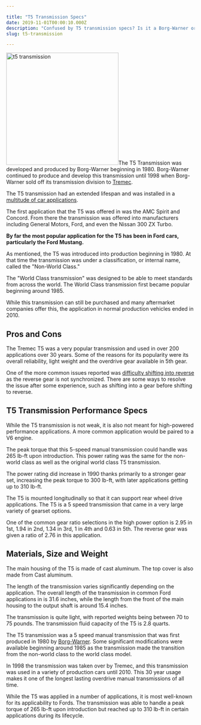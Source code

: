 ```yaml
---

title: "T5 Transmission Specs"
date: 2019-11-01T00:00:10.000Z
description: "Confused by T5 transmission specs? Is it a Borg-Warner or a Tremec? See what we discovered about this popular Ford Mustang 5-speed manual transmission."
slug: t5-transmission

---
```


<img class="alignright size-medium wp-image-1238" src="http://www.hcdmag.com/wp-content/uploads/t5_transmission-300x300.jpg" alt="t5 transmission" width="300" height="300">The T5 Transmission was developed and produced by Borg-Warner beginning in 1980. Borg-Warner continued to produce and develop this transmission until 1998 when Borg-Warner sold off its transmission division to <a href="http://www.tremec.com/" target="_blank" rel="noopener noreferrer">Tremec</a>.

The T5 transmission had an extended lifespan and was installed in a <a href="http://en.wikipedia.org/wiki/Borg-Warner_T-5_transmission" target="_blank" rel="noopener noreferrer">multitude of car applications</a>.

The first application that the T5 was offered in was the AMC Spirit and Concord. From there the transmission was offered into manufacturers including General Motors, Ford, and even the Nissan 300 ZX Turbo.

<strong>By far the most popular application for the T5 has been in Ford cars, particularly the Ford Mustang.</strong>

As mentioned, the T5 was introduced into production beginning in 1980. At that time the transmission was under a classification, or internal name, called the "Non-World Class."

The "World Class transmission" was designed to be able to meet standards from across the world. The World Class transmission first became popular beginning around 1985.

While this transmission can still be purchased and many aftermarket companies offer this, the application in normal production vehicles ended in 2010.
<h2>Pros and Cons</h2>
The Tremec T5 was a very popular transmission and used in over 200 applications over 30 years. Some of the reasons for its popularity were its overall reliability, light weight and the overdrive gear available in 5th gear.

One of the more common issues reported was <a href="http://forums.vintage-mustang.com/mod-custom-forum/630322-t5-transmission-issues.html" target="_blank" rel="noopener noreferrer">difficulty shifting into reverse</a> as the reverse gear is not synchronized. There are some ways to resolve the issue after some experience, such as shifting into a gear before shifting to reverse.
<h2>T5 Transmission Performance Specs</h2>
While the T5 transmission is not weak, it is also not meant for high-powered performance applications. A more common application would be paired to a V6 engine.

The peak torque that this 5-speed manual transmission could handle was 265 lb-ft upon introduction. This power rating was the same for the non-world class as well as the original world class T5 transmission.

The power rating did increase in 1990 thanks primarily to a stronger gear set, increasing the peak torque to 300 lb-ft, with later applications getting up to 310 lb-ft.

The T5 is mounted longitudinally so that it can support rear wheel drive applications. The T5 is a 5 speed transmission that came in a very large variety of gearset options.

One of the common gear ratio selections in the high power option is 2.95 in 1st, 1.94 in 2nd, 1.34 in 3rd, 1 in 4th and 0.63 in 5th. The reverse gear was given a ratio of 2.76 in this application.
<h2>Materials, Size and Weight</h2>
The main housing of the T5 is made of cast aluminum. The top cover is also made from Cast aluminum.

The length of the transmission varies significantly depending on the application. The overall length of the transmission in common Ford applications in is 31.6 inches, while the length from the front of the main housing to the output shaft is around 15.4 inches.

The transmission is quite light, with reported weights being between 70 to 75 pounds. The transmission fluid capacity of the T5 is 2.8 quarts.

The T5 transmission was a 5 speed manual transmission that was first produced in 1980 by <a href="http://www.borgwarner.com/en/default.aspx" target="_blank" rel="noopener noreferrer">Borg-Warner</a>. Some significant modifications were available beginning around 1985 as the transmission made the transition from the non-world class to the world class model.

In 1998 the transmission was taken over by Tremec, and this transmission was used in a variety of production cars until 2010. This 30 year usage makes it one of the longest lasting overdrive manual transmissions of all time.

While the T5 was applied in a number of applications, it is most well-known for its applicability to Fords. The transmission was able to handle a peak torque of 265 lb-ft upon introduction but reached up to 310 lb-ft in certain applications during its lifecycle.